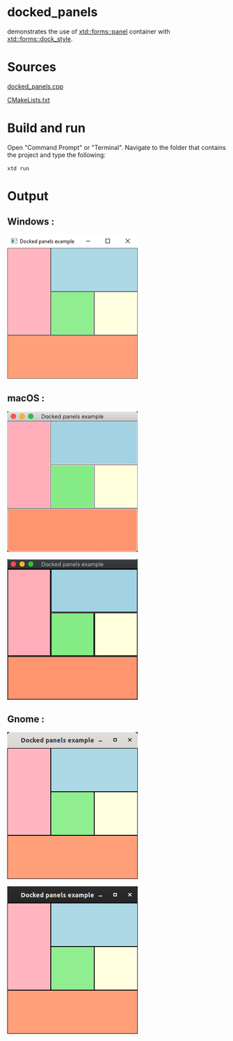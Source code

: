 # docked_panels

demonstrates the use of [xtd::forms::panel](../../../xtd.forms/include/xtd/forms/panel.hpp) container with [xtd::forms::dock_style](../../../xtd.forms/include/xtd/forms/dock_style.hpp).

# Sources

[docked_panels.cpp](docked_panels.cpp)

[CMakeLists.txt](CMakeLists.txt)

# Build and run

Open "Command Prompt" or "Terminal". Navigate to the folder that contains the project and type the following:

```shell
xtd run
```

# Output

## Windows :

![Screenshot](../../../docs/pictures/examples/docked_panels_w.png)

## macOS :

![Screenshot](../../../docs/pictures/examples/docked_panels_m.png)

![Screenshot](../../../docs/pictures/examples/docked_panels_md.png)

## Gnome :

![Screenshot](../../../docs/pictures/examples/docked_panels_g.png)

![Screenshot](../../../docs/pictures/examples/docked_panels_gd.png)
